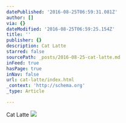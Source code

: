 ```yaml
---
datePublished: '2016-08-25T06:59:31.081Z'
author: []
via: {}
dateModified: '2016-08-25T06:59:25.154Z'
title: ''
publisher: {}
description: Cat Latte
starred: false
sourcePath: _posts/2016-08-25-cat-latte.md
inFeed: true
hasPage: true
inNav: false
url: cat-latte/index.html
_context: 'http://schema.org'
_type: Article

---
```

Cat Latte
![](https://the-grid-user-content.s3-us-west-2.amazonaws.com/0d1435cc-3037-4d51-baae-9c37e42e8d14.jpg)